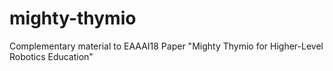 # mighty-thymio
Complementary material to EAAAI18 Paper "Mighty Thymio for Higher-Level Robotics Education"
